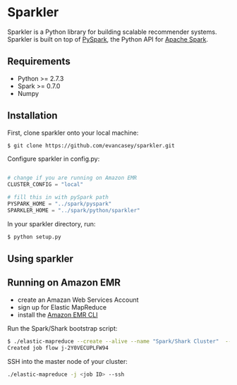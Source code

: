 Sparkler
===========

Sparkler is a Python library for building scalable recommender systems. Sparkler is built on top of [PySpark](http://spark.apache.org/docs/0.9.0/python-programming-guide.html), the Python API for [Apache Spark](http://spark.apache.org/).

Requirements
------------

* Python >= 2.7.3
* Spark >= 0.7.0
* Numpy

Installation
------------

First, clone sparkler onto your local machine:
```bash
$ git clone https://github.com/evancasey/sparkler.git
```

Configure sparkler in config.py:
```python

# change if you are running on Amazon EMR
CLUSTER_CONFIG = "local"

# fill this in with pySpark path
PYSPARK_HOME = "../spark/pyspark"
SPARKLER_HOME = "../spark/python/sparkler"
```

In your sparkler directory, run:
```bash
$ python setup.py
```

Using sparkler
--------------



Running on Amazon EMR
---------------------

* create an Amazan Web Services Account
* sign up for Elastic MapReduce
* install the [Amazon EMR CLI](http://docs.aws.amazon.com/ElasticMapReduce/latest/DeveloperGuide/emr-cli-install.html)

Run the Spark/Shark bootstrap script:
```bash
$ ./elastic-mapreduce --create --alive --name "Spark/Shark Cluster"  --bootstrap-action s3://elasticmapreduce/samples/spark/0.8.1/install-spark-shark.sh --bootstrap-name "Spark/Shark"  --instance-type m1.xlarge --instance-count 3 --jobflow-role spark
Created job flow j-2Y0VECUPLFW94
```

SSH into the master node of your cluster:

```bash
./elastic-mapreduce -j <job ID> --ssh
```